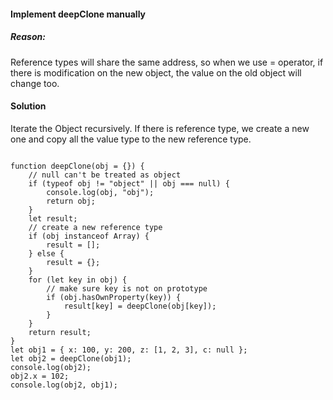 #### Implement deepClone manually


##### Reason:
Reference types will share the same address, so when we use = operator, if there is modification on the new object, the value on the old object will change too.


#### Solution
Iterate the Object recursively. If there is reference type, we create a new one and copy all the value type to the new reference type.


```

function deepClone(obj = {}) {
    // null can't be treated as object
    if (typeof obj != "object" || obj === null) {
        console.log(obj, "obj");
        return obj;
    }
    let result;
    // create a new reference type
    if (obj instanceof Array) {
        result = [];
    } else {
        result = {};
    }
    for (let key in obj) {
        // make sure key is not on prototype
        if (obj.hasOwnProperty(key)) {
            result[key] = deepClone(obj[key]);
        }
    }
    return result;
}
let obj1 = { x: 100, y: 200, z: [1, 2, 3], c: null };
let obj2 = deepClone(obj1);
console.log(obj2);
obj2.x = 102;
console.log(obj2, obj1);

```

